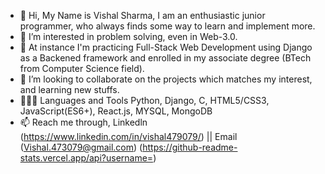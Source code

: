 - 👋 Hi, My Name is Vishal Sharma, I am an enthusiastic junior programmer, who always finds some way to learn and implement more.
- 👀 I’m interested in problem solving, even in Web-3.0.
- 🌱 At instance I'm practicing Full-Stack Web Development using Django as a Backened framework and enrolled in my associate degree (BTech from Computer Science field).
- 💞️ I’m looking to collaborate on the projects which matches my interest, and learning new stuffs.
- 👨🏻‍💻 Languages and Tools
Python, Django, C, HTML5/CSS3, JavaScript(ES6+), React.js, MYSQL, MongoDB
- 📫 Reach me through, 
Linkedln (https://www.linkedin.com/in/vishal479079/) || 
Email (Vishal.473079@gmail.com)
(https://github-readme-stats.vercel.app/api?username=<vish-devop>)

